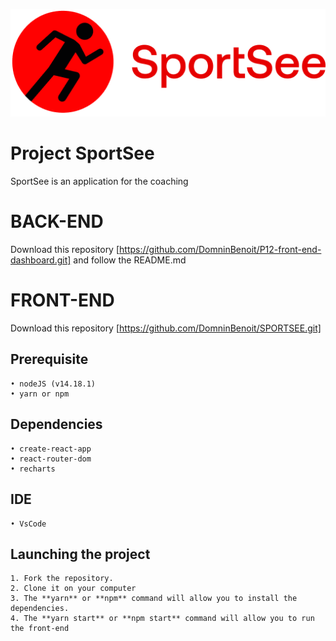 ![logo du site](./src/assets/logo.png)

# Project SportSee

SportSee is an application for the coaching

# BACK-END

Download this repository
[https://github.com/DomninBenoit/P12-front-end-dashboard.git]
and follow the README.md

# FRONT-END

Download this repository
[https://github.com/DomninBenoit/SPORTSEE.git]

## Prerequisite

```
• nodeJS (v14.18.1)
• yarn or npm
```

## Dependencies

```
• create-react-app
• react-router-dom
• recharts
```

## IDE

```
• VsCode
```

## Launching the project

```
1. Fork the repository.
2. Clone it on your computer
3. The **yarn** or **npm** command will allow you to install the dependencies.
4. The **yarn start** or **npm start** command will allow you to run the front-end
```
